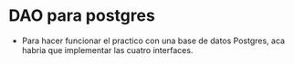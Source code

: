 
# DAO para postgres

- Para hacer funcionar el practico con una base de datos Postgres, 
aca habria que implementar las cuatro interfaces. 